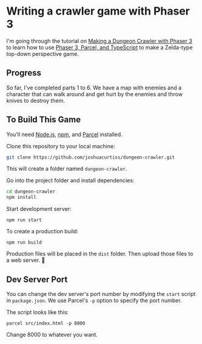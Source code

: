 # Writing a crawler game with Phaser 3

I'm going through the tutorial on [Making a Dungeon Crawler with Phaser 3](https://www.youtube.com/watch?v=_fK6MVLPrMA)
to learn how to use [Phaser 3, Parcel, and TypeScript](https://github.com/ourcade/phaser3-parcel-template) to make a
Zelda-type top-down perspective game. 

## Progress

So far, I've completed parts 1 to 6. We have a map with enemies and a character that can walk around and get hurt by the
enemies and throw knives to destroy them.

## To Build This Game

You'll need [Node.js](https://nodejs.org/en/), [npm](https://www.npmjs.com/), and [Parcel](https://parceljs.org/) installed.

Clone this repository to your local machine:

```bash
git clone https://github.com/joshuacurtiss/dungeon-crawler.git
```

This will create a folder named `dungeon-crawler`.

Go into the project folder and install dependencies:

```bash
cd dungeon-crawler
npm install
```

Start development server:

```
npm run start
```

To create a production build:

```
npm run build
```

Production files will be placed in the `dist` folder. Then upload those files to a web server. 🎉

## Dev Server Port

You can change the dev server's port number by modifying the `start` script in `package.json`. We use Parcel's `-p` option to specify the port number.

The script looks like this:

```
parcel src/index.html -p 8000
```

Change 8000 to whatever you want.
